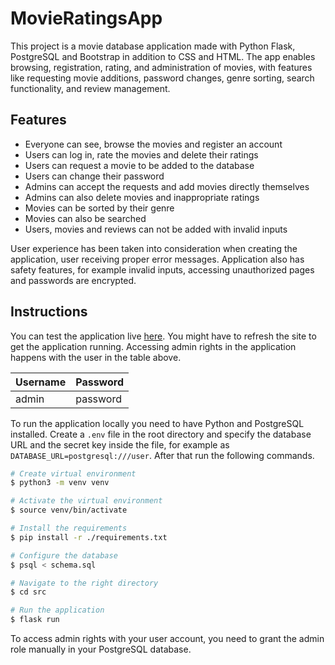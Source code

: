 # MovieRatingsApp

This project is a movie database application made with Python Flask, PostgreSQL and Bootstrap in addition to CSS and HTML. The app enables browsing, registration, rating, and administration of movies, with features like requesting movie additions, password changes, genre sorting, search functionality, and review management.

## Features

* Everyone can see, browse the movies and register an account
* Users can log in, rate the movies and delete their ratings
* Users can request a movie to be added to the database
* Users can change their password
* Admins can accept the requests and add movies directly themselves
* Admins can also delete movies and inappropriate ratings
* Movies can be sorted by their genre
* Movies can also be searched
* Users, movies and reviews can not be added with invalid inputs

User experience has been taken into consideration when creating the application, user receiving proper error messages. Application also has safety features, for example invalid inputs, accessing unauthorized pages and passwords are encrypted.

## Instructions

You can test the application live [here](https://movieratingsapp.pulkki.me). You might have to refresh the site to get the application running. Accessing admin rights in the application happens with the user in the table above.

| Username  | Password |
| - | - |
| admin  | password  |

To run the application locally you need to have Python and PostgreSQL installed. Create a `.env` file in the root directory and specify the database URL and the secret key inside the file, for example as `DATABASE_URL=postgresql:///user`. After that run the following commands.

```bash
# Create virtual environment
$ python3 -m venv venv

# Activate the virtual environment 
$ source venv/bin/activate

# Install the requirements
$ pip install -r ./requirements.txt

# Configure the database
$ psql < schema.sql

# Navigate to the right directory
$ cd src

# Run the application
$ flask run
```

To access admin rights with your user account, you need to grant the admin role manually in your PostgreSQL database.
